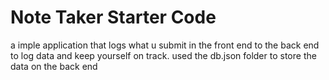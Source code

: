 # Note Taker Starter Code
a imple application that logs what u submit in the front end to the back end to log data and keep yourself on track. used the db.json folder to store the data on the back end
